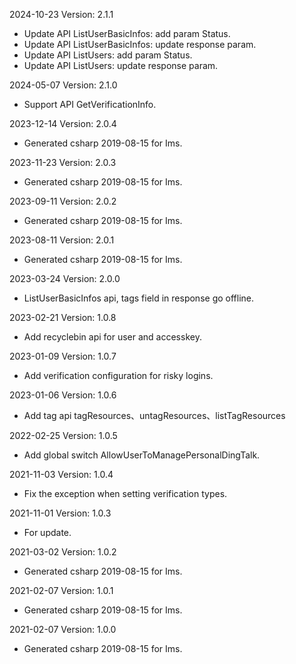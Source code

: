 2024-10-23 Version: 2.1.1
- Update API ListUserBasicInfos: add param Status.
- Update API ListUserBasicInfos: update response param.
- Update API ListUsers: add param Status.
- Update API ListUsers: update response param.


2024-05-07 Version: 2.1.0
- Support API GetVerificationInfo.


2023-12-14 Version: 2.0.4
- Generated csharp 2019-08-15 for Ims.

2023-11-23 Version: 2.0.3
- Generated csharp 2019-08-15 for Ims.

2023-09-11 Version: 2.0.2
- Generated csharp 2019-08-15 for Ims.

2023-08-11 Version: 2.0.1
- Generated csharp 2019-08-15 for Ims.

2023-03-24 Version: 2.0.0
- ListUserBasicInfos api, tags field in response go offline.

2023-02-21 Version: 1.0.8
- Add recyclebin api for user and accesskey.

2023-01-09 Version: 1.0.7
- Add verification configuration for risky logins.

2023-01-06 Version: 1.0.6
- Add tag api tagResources、untagResources、listTagResources

2022-02-25 Version: 1.0.5
- Add global switch AllowUserToManagePersonalDingTalk.

2021-11-03 Version: 1.0.4
- Fix the exception when setting verification types.

2021-11-01 Version: 1.0.3
- For update.

2021-03-02 Version: 1.0.2
- Generated csharp 2019-08-15 for Ims.

2021-02-07 Version: 1.0.1
- Generated csharp 2019-08-15 for Ims.

2021-02-07 Version: 1.0.0
- Generated csharp 2019-08-15 for Ims.


